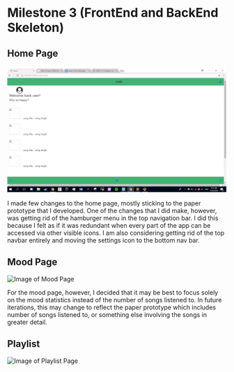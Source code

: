 Milestone 3 (FrontEnd and BackEnd Skeleton)
====

## Home Page

![Image of Home Page](https://github.com/easonychang/cogs121/blob/master/public/images/Milestone3/homepage.png)

I made few changes to the home page, mostly sticking to the paper prototype that I developed. One of the changes that I did make, however, was getting rid of the hamburger menu in the top navigation bar. I did this because I felt as if it was redundant when every part of the app can be accessed via other visible icons. I am also considering getting rid of the top navbar entirely and moving the settings icon to the bottom nav bar. 

## Mood Page

![Image of Mood Page]()

For the mood page, however, I decided that it may be best to focus solely on the mood statistics instead of the number of songs listened to. In future iterations, this may change to reflect the paper prototype which includes number of songs listened to, or something else involving the songs in greater detail. 


## Playlist

![Image of Playlist Page]()

